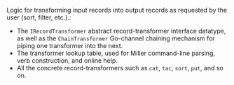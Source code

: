 Logic for transforming input records into output records as requested by the user (sort, filter, etc.).:

* The `IRecordTransformer` abstract record-transformer interface datatype, as well as the `ChainTransformer` Go-channel chaining mechanism for piping one transformer into the next.
* The transformer lookup table, used for Miller command-line parsing, verb construction, and online help.
* All the concrete record-transformers such as `cat`, `tac`, `sort`, `put`, and so on.
